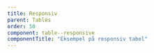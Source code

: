 ```yaml
---
title: Responsiv
parent: Tables
order: 50
component: table--responsive
componentTitle: "Eksempel på responsiv tabel"
---
```


